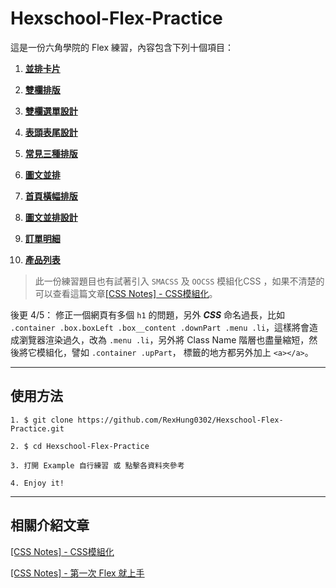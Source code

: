 # Hexschool-Flex-Practice

這是一份六角學院的 Flex 練習，內容包含下列十個項目：

1. **[並排卡片](https://rexhung0302.github.io/Hexschool-Flex-Practice/1/1.html)**

2. **[雙欄排版](https://rexhung0302.github.io/Hexschool-Flex-Practice/2/2.html)**

3. **[雙欄選單設計](https://rexhung0302.github.io/Hexschool-Flex-Practice/3/3.html)**

4. **[表頭表尾設計](https://rexhung0302.github.io/Hexschool-Flex-Practice/4/4.html)**

5. **[常見三種排版](https://rexhung0302.github.io/Hexschool-Flex-Practice/5/5.html)**

6. **[圖文並排](https://rexhung0302.github.io/Hexschool-Flex-Practice/6/6.html)**

7. **[首頁橫幅排版](https://rexhung0302.github.io/Hexschool-Flex-Practice/7/7.html)**

8. **[圖文並排設計](https://rexhung0302.github.io/Hexschool-Flex-Practice/8/8.html)**

9. **[訂單明細](https://rexhung0302.github.io/Hexschool-Flex-Practice/9/9.html)**

10. **[產品列表](https://rexhung0302.github.io/Hexschool-Flex-Practice/10/10.html)**

> 此一份練習題目也有試著引入 `SMACSS` 及 `OOCSS` 模組化CSS ，如果不清楚的可以查看這篇文章[[CSS Notes] - CSS模組化](https://rexhung0302.github.io/2019/05/30/20190530/)。

後更 4/5： 修正一個網頁有多個 ```h1``` 的問題，另外 ***CSS*** 命名過長，比如 ```.container .box.boxLeft .box__content .downPart .menu .li```，這樣將會造成瀏覽器渲染過久，改為 ```.menu .li```，另外將 Class Name 階層也盡量縮短，然後將它模組化，譬如 ```.container .upPart```， 標籤的地方都另外加上 ```<a></a>```。

---

## 使用方法

```
1. $ git clone https://github.com/RexHung0302/Hexschool-Flex-Practice.git

2. $ cd Hexschool-Flex-Practice

3. 打開 Example 自行練習 或 點擊各資料夾參考

4. Enjoy it!
```

---

## 相關介紹文章

[[CSS Notes] - CSS模組化](https://rexhung0302.github.io/2019/05/30/20190530/)

[[CSS Notes] - 第一次 Flex 就上手](https://rexhung0302.github.io/2020/03/23/20200323/#more)